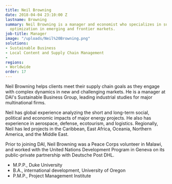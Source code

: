 ```yaml
---
title: Neil Browning
date: 2018-04-04 23:10:00 Z
lastname: Browning
summary: Neil Browning is a manager and economist who specializes in supply chain
  optimization in emerging and frontier markets.
job-title: Manager
image: "/uploads/Neil%20Browning.png"
solutions:
- Sustainable Business
- Local Content and Supply Chain Management
- 
regions:
- Worldwide
order: 17
---
```


Neil Browning helps clients meet their supply chain goals as they engage with complex dynamics in new and challenging markets. He is a manager at DAI's Sustainable Business Group, leading industrial studies for major multinational firms.

Neil has global experience analyzing the short and long-term social, political and economic impacts of major energy projects. He also has experience in aerospace, defense, ecotourism, and logistics. Regionally, Neil has led projects in the Caribbean, East Africa, Oceania, Northern America, and the Middle East.

Prior to joining DAI, Neil Browning was a Peace Corps volunteer in Malawi, and worked with the United Nations Development Program in Geneva on its public-private partnership with Deutsche Post DHL.

* M.P.P., Duke University
* B.A., international development, University of Oregon
* P.M.P., Project Management Institute
